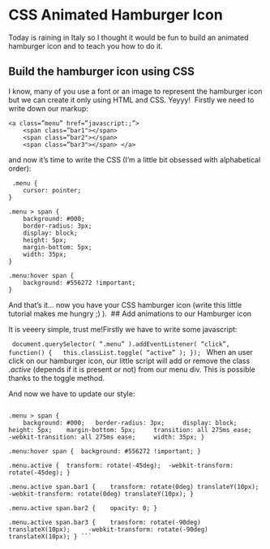 CSS Animated Hamburger Icon
========================

Today is raining in Italy so I thought it would be fun to build an animated hamburger icon and to teach you how to do it.

## Build the hamburger icon using CSS

I know, many of you use a font or an image to represent the hamburger icon but we can create it only using HTML and CSS. Yeyyy! 
Firstly we need to write down our markup:

``` 
<a class=”menu” href=”javascript:;”> 
    <span class=”bar1"></span> 
    <span class=”bar2"></span> 
    <span class=”bar3"></span> </a> 
```

and now it’s time to write the CSS (I’m a little bit obsessed with alphabetical order):

```
 .menu { 
    cursor: pointer; 
}

.menu > span { 
    background: #000; 
    border-radius: 3px; 
    display: block; 
    height: 5px; 
    margin-bottom: 5px; 
    width: 35px; 
}

.menu:hover span { 
    background: #556272 !important; 
}
```

And that’s it… now you have your CSS hamburger icon (write this little tutorial makes me hungry ;) ).
 ## Add animations to our Hamburger icon

It is veeery simple, trust me!Firstly we have to write some javascript:

``` document.querySelector( “.menu” ).addEventListener( “click”, function() { 	this.classList.toggle( “active” ); }); ```
When an user click on our hamburger icon, our little script will add or remove the class *.active* (depends if it is present or not) from our menu div. This is possible thanks to the toggle method.

And now we have to update our style:

``` .menu { 	cursor: pointer; 	transition: all 275ms ease; }

.menu > span {
	background: #000; 	border-radius: 3px; 	display: block; 	height: 5px; 	margin-bottom: 5px; 	transition: all 275ms ease; 	-webkit-transition: all 275ms ease; 	width: 35px; }

.menu:hover span { 	background: #556272 !important; }

.menu.active { 	transform: rotate(-45deg); 	-webkit-transform: rotate(-45deg); }

.menu.active span.bar1 { 	transform: rotate(0deg) translateY(10px); 	-webkit-transform: rotate(0deg) translateY(10px); }

.menu.active span.bar2 {  	opacity: 0; }

.menu.active span.bar3 {  	transform: rotate(-90deg) translateX(10px);  	-webkit-transform: rotate(-90deg) translateX(10px); } ```


